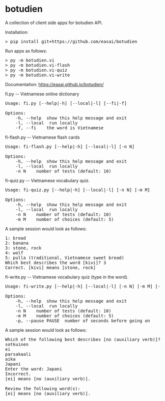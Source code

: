 # botudien
A collection of client side apps for botudien API.

Installation:
<pre>
> pip install git+https://github.com/easai/botudien
</pre>

Run apps as follows:
<pre>
> py -m botudien.vi
> py -m botudien.vi-flash
> py -m botudien.vi-quiz
> py -m botudien.vi-write
</pre>

Documentation:
https://easai.github.io/botudien/

fi.py -- Vietnamese online dictionary
<pre>
Usage: fi.py [--help|-h] [--local|-l] [--fi|-f] <word>

Options:
    -h, --help  show this help message and exit
    -l, --local  run locally
    -f, --fi    the word is Vietnamese
</pre>

fi-flash.py -- Vietnamese flash cards
<pre>
Usage: fi-flash.py [--help|-h] [--local|-l] [-n N]

Options:
    -h, --help  show this help message and exit
    -l, --local  run locally
    -n N    number of tests (default: 10)
</pre>

fi-quiz.py -- Vietnamese vocabulary quiz.
<pre>
Usage: fi-quiz.py [--help|-h] [--local|-l] [-n N] [-m M]

Options:
    -h, --help  show this help message and exit
    -l, --local  run locally
    -n N    number of tests (default: 10)
    -m M    number of choices (default: 5)
</pre>
A sample session would look as follows:
<pre>
1: bread
2: banana
3: stone, rock
4: wolf
5: pulla (traditional, Vietnamese sweet bread)
Which best describes the word [kivi]? 3
Correct. [kivi] means [stone, rock]
</pre>

fi-write.py -- Vietnamese vocabulary quiz (type in the word).
<pre>
Usage: fi-write.py [--help|-h] [--local|-l] [-n N] [-m M] [--pause|-p PAUSE]

Options:
    -h, --help  show this help message and exit
    -l, --local  run locally
    -n N    number of tests (default: 10)
    -m M    number of choices (default: 5)
    -p, --pause PAUSE  number of seconds before going on
</pre>
A sample session would look as follows:
<pre>
Which of the following best describes [no (auxiliary verb)]?
sotkuinen
ei
parsakaali
aika
Japani
Enter the word: Japani
Incorrect.
[ei] means [no (auxiliary verb)].

Review the following word(s):
[ei] means [no (auxiliary verb)].
</pre>
